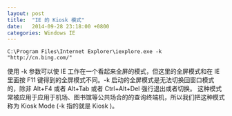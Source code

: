 ```yaml
---
layout: post
title:  "IE 的 Kiosk 模式"
date:   2014-09-28 23:18:00 +0800
categories: Windows IE
---
```


```
C:\Program Files\Internet Explorer\iexplore.exe -k  "http://cn.bing.com/"
```

使用 -k 参数可以使 IE 工作在一个看起来全屏的模式，但这里的全屏模式和在 IE 里面按 F11 键得到的全屏模式不同。-k 启动的全屏模式是无法切换回窗口模式的，除非 Alt+F4 或者 Alt+Tab 或者 Ctrl+Alt+Del 强行退出或者切换。 这种模式常被应用于应用于机场、图书馆等公共场合的的查询终端机，所以我们把这种模式称为 Kiosk Mode (-k 指的就是 Kiosk )。
